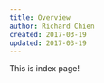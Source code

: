 ```yaml
---
title: Overview
author: Richard Chien
created: 2017-03-19
updated: 2017-03-19
---
```


This is index page!

